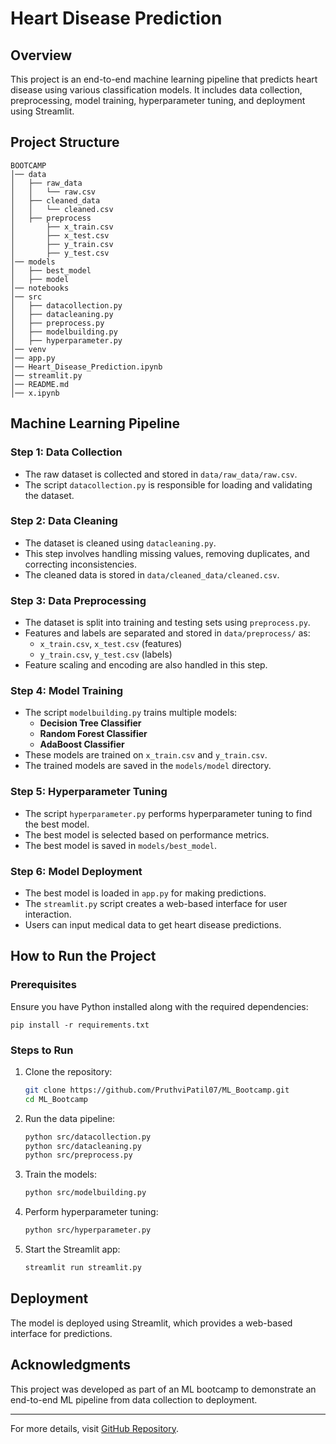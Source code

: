 # Heart Disease Prediction

## Overview

This project is an end-to-end machine learning pipeline that predicts heart disease using various classification models. It includes data collection, preprocessing, model training, hyperparameter tuning, and deployment using Streamlit.

## Project Structure

```
BOOTCAMP
│── data
│   ├── raw_data
│   │   └── raw.csv
│   ├── cleaned_data
│   │   └── cleaned.csv
│   ├── preprocess
│       ├── x_train.csv
│       ├── x_test.csv
│       ├── y_train.csv
│       ├── y_test.csv
│── models
│   ├── best_model
│   ├── model
│── notebooks
│── src
│   ├── datacollection.py
│   ├── datacleaning.py
│   ├── preprocess.py
│   ├── modelbuilding.py
│   ├── hyperparameter.py
│── venv
│── app.py
│── Heart_Disease_Prediction.ipynb
│── streamlit.py
│── README.md
│── x.ipynb
```

## Machine Learning Pipeline

### Step 1: Data Collection

- The raw dataset is collected and stored in `data/raw_data/raw.csv`.
- The script `datacollection.py` is responsible for loading and validating the dataset.

### Step 2: Data Cleaning

- The dataset is cleaned using `datacleaning.py`.
- This step involves handling missing values, removing duplicates, and correcting inconsistencies.
- The cleaned data is stored in `data/cleaned_data/cleaned.csv`.

### Step 3: Data Preprocessing

- The dataset is split into training and testing sets using `preprocess.py`.
- Features and labels are separated and stored in `data/preprocess/` as:
  - `x_train.csv`, `x_test.csv` (features)
  - `y_train.csv`, `y_test.csv` (labels)
- Feature scaling and encoding are also handled in this step.

### Step 4: Model Training

- The script `modelbuilding.py` trains multiple models:
  - **Decision Tree Classifier**
  - **Random Forest Classifier**
  - **AdaBoost Classifier**
- These models are trained on `x_train.csv` and `y_train.csv`.
- The trained models are saved in the `models/model` directory.

### Step 5: Hyperparameter Tuning

- The script `hyperparameter.py` performs hyperparameter tuning to find the best model.
- The best model is selected based on performance metrics.
- The best model is saved in `models/best_model`.

### Step 6: Model Deployment

- The best model is loaded in `app.py` for making predictions.
- The `streamlit.py` script creates a web-based interface for user interaction.
- Users can input medical data to get heart disease predictions.

## How to Run the Project

### Prerequisites

Ensure you have Python installed along with the required dependencies:

```
pip install -r requirements.txt
```

### Steps to Run

1. Clone the repository:
   ```sh
   git clone https://github.com/PruthviPatil07/ML_Bootcamp.git
   cd ML_Bootcamp
   ```
2. Run the data pipeline:
   ```sh
   python src/datacollection.py
   python src/datacleaning.py
   python src/preprocess.py
   ```
3. Train the models:
   ```sh
   python src/modelbuilding.py
   ```
4. Perform hyperparameter tuning:
   ```sh
   python src/hyperparameter.py
   ```
5. Start the Streamlit app:
   ```sh
   streamlit run streamlit.py
   ```

## Deployment

The model is deployed using Streamlit, which provides a web-based interface for predictions.

## Acknowledgments

This project was developed as part of an ML bootcamp to demonstrate an end-to-end ML pipeline from data collection to deployment.

---

For more details, visit [GitHub Repository](https://github.com/PruthviPatil07/ML_Bootcamp).

